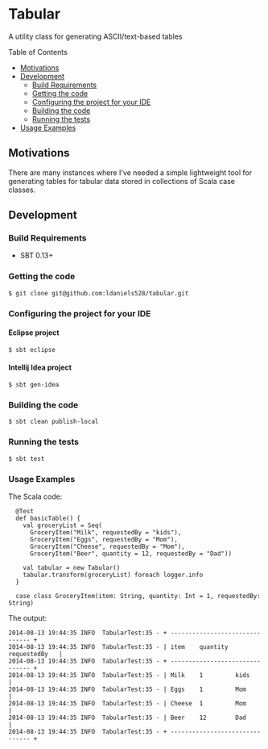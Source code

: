 Tabular
=======

A utility class for generating ASCII/text-based tables

Table of Contents

* <a href="#motivations">Motivations</a>
* <a href="#development">Development</a>
	* <a href="#build-requirements">Build Requirements</a>
	* <a href="#getting-the-code">Getting the code</a>
	* <a href="#configuring-your-ide">Configuring the project for your IDE</a>
	* <a href="#building-the-code">Building the code</a>
	* <a href="#testing-the-code">Running the tests</a>	
* <a href="#usage">Usage Examples</a>

<a name="motivations"></a>
## Motivations

There are many instances where I've needed a simple lightweight tool for generating tables for tabular
data stored in collections of Scala case classes.

<a name="development"></a>
## Development

<a name="build-requirements"></a>
### Build Requirements

* SBT 0.13+

<a name="getting-the-code"></a>
### Getting the code

    $ git clone git@github.com:ldaniels528/tabular.git

<a name="configuring-your-ide"></a>
### Configuring the project for your IDE

#### Eclipse project
    $ sbt eclipse
    
#### Intellij Idea project
    $ sbt gen-idea

<a name="building-the-code"></a>
### Building the code

    $ sbt clean publish-local
    
<a name="testing-the-code"></a>    
### Running the tests

    $ sbt test    

<a name="usage"></a> 
### Usage Examples

The Scala code:

      @Test
      def basicTable() {
        val groceryList = Seq(
          GroceryItem("Milk", requestedBy = "kids"),
          GroceryItem("Eggs", requestedBy = "Mom"),
          GroceryItem("Cheese", requestedBy = "Mom"),
          GroceryItem("Beer", quantity = 12, requestedBy = "Dad"))
    
        val tabular = new Tabular()
        tabular.transform(groceryList) foreach logger.info
      }
    
      case class GroceryItem(item: String, quantity: Int = 1, requestedBy: String)

The output:

    2014-08-13 19:44:35 INFO  TabularTest:35 - + ------------------------------- +
    2014-08-13 19:44:35 INFO  TabularTest:35 - | item    quantity  requestedBy   |
    2014-08-13 19:44:35 INFO  TabularTest:35 - + ------------------------------- +
    2014-08-13 19:44:35 INFO  TabularTest:35 - | Milk    1         kids          |
    2014-08-13 19:44:35 INFO  TabularTest:35 - | Eggs    1         Mom           |
    2014-08-13 19:44:35 INFO  TabularTest:35 - | Cheese  1         Mom           |
    2014-08-13 19:44:35 INFO  TabularTest:35 - | Beer    12        Dad           |
    2014-08-13 19:44:35 INFO  TabularTest:35 - + ------------------------------- +

